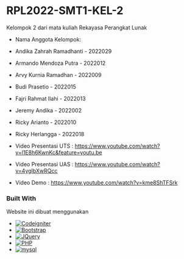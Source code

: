 # RPL2022-SMT1-KEL-2
Kelompok 2 dari mata kuliah Rekayasa Perangkat Lunak
- Nama Anggota Kelompok:
- Andika Zahrah Ramadhanti - 2022029
- Armando Mendoza Putra - 2022012
- Arvy Kurnia Ramadhan - 2022009
- Budi Prasetio - 2022015
- Fajri Rahmat Ilahi - 2022013
- Jeremy Andika - 2022002
- Ricky Arianto - 2022010
- Ricky Herlangga - 2022018

- Video Presentasi UTS : https://www.youtube.com/watch?v=l1E8h6KwnKc&feature=youtu.be
- Video Presentasi UAS : https://www.youtube.com/watch?v=4ygIbXwRQcc
- Video Demo           : https://www.youtube.com/watch?v=kme8ShTFSrk


### Built With

Website ini dibuat menggunakan

* [![Codeigniter][Codeigniter]][Codeigniter]
* [![Bootstrap][Bootstrap.com]][Bootstrap-url]
* [![JQuery][JQuery.com]][JQuery-url]
* [![PHP][php]][php]
* [![mysql][mysql]][mysql]

[Codeigniter]: https://img.shields.io/badge/codeigniter-000000?style=for-the-badge&logo=nextdotjs&logoColor=white
[Bootstrap.com]: https://img.shields.io/badge/Bootstrap-563D7C?style=for-the-badge&logo=bootstrap&logoColor=white
[Bootstrap-url]: https://getbootstrap.com
[JQuery.com]: https://img.shields.io/badge/jQuery-0769AD?style=for-the-badge&logo=jquery&logoColor=white
[JQuery-url]: https://jquery.com 
[php]: https://img.shields.io/badge/PHP-777BB4?style=for-the-badge&logo=php&logoColor=white
[mysql]: https://img.shields.io/badge/MySQL-00000F?style=for-the-badge&logo=mysql&logoColor=white
